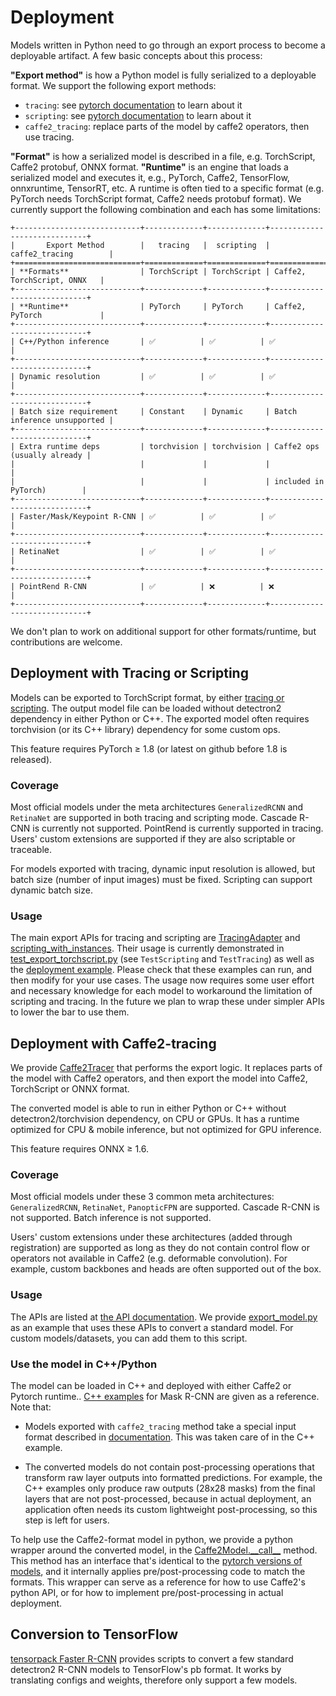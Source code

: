 # Deployment

Models written in Python need to go through an export process to become a deployable artifact.
A few basic concepts about this process:

__"Export method"__ is how a Python model is fully serialized to a deployable format.
We support the following export methods:

* `tracing`: see [pytorch documentation](https://pytorch.org/tutorials/beginner/Intro_to_TorchScript_tutorial.html) to learn about it
* `scripting`: see [pytorch documentation](https://pytorch.org/tutorials/beginner/Intro_to_TorchScript_tutorial.html) to learn about it
* `caffe2_tracing`: replace parts of the model by caffe2 operators, then use tracing.

__"Format"__ is how a serialized model is described in a file, e.g.
TorchScript, Caffe2 protobuf, ONNX format.
__"Runtime"__ is an engine that loads a serialized model and executes it,
e.g., PyTorch, Caffe2, TensorFlow, onnxruntime, TensorRT, etc.
A runtime is often tied to a specific format
(e.g. PyTorch needs TorchScript format, Caffe2 needs protobuf format).
We currently support the following combination and each has some limitations:

```eval_rst
+----------------------------+-------------+-------------+-----------------------------+
|       Export Method        |   tracing   |  scripting  |       caffe2_tracing        |
+============================+=============+=============+=============================+
| **Formats**                | TorchScript | TorchScript | Caffe2, TorchScript, ONNX   |
+----------------------------+-------------+-------------+-----------------------------+
| **Runtime**                | PyTorch     | PyTorch     | Caffe2, PyTorch             |
+----------------------------+-------------+-------------+-----------------------------+
| C++/Python inference       | ✅          | ✅          | ✅                          |
+----------------------------+-------------+-------------+-----------------------------+
| Dynamic resolution         | ✅          | ✅          | ✅                          |
+----------------------------+-------------+-------------+-----------------------------+
| Batch size requirement     | Constant    | Dynamic     | Batch inference unsupported |
+----------------------------+-------------+-------------+-----------------------------+
| Extra runtime deps         | torchvision | torchvision | Caffe2 ops (usually already |
|                            |             |             |                             |
|                            |             |             | included in PyTorch)        |
+----------------------------+-------------+-------------+-----------------------------+
| Faster/Mask/Keypoint R-CNN | ✅          | ✅          | ✅                          |
+----------------------------+-------------+-------------+-----------------------------+
| RetinaNet                  | ✅          | ✅          | ✅                          |
+----------------------------+-------------+-------------+-----------------------------+
| PointRend R-CNN            | ✅          | ❌          | ❌                          |
+----------------------------+-------------+-------------+-----------------------------+

```

We don't plan to work on additional support for other formats/runtime, but contributions are welcome.


## Deployment with Tracing or Scripting

Models can be exported to TorchScript format, by either
[tracing or scripting](https://pytorch.org/tutorials/beginner/Intro_to_TorchScript_tutorial.html).
The output model file can be loaded without detectron2 dependency in either Python or C++.
The exported model often requires torchvision (or its C++ library) dependency for some custom ops.

This feature requires PyTorch ≥ 1.8 (or latest on github before 1.8 is released).

### Coverage
Most official models under the meta architectures `GeneralizedRCNN` and `RetinaNet`
are supported in both tracing and scripting mode. Cascade R-CNN is currently not supported.
PointRend is currently supported in tracing.
Users' custom extensions are supported if they are also scriptable or traceable.

For models exported with tracing, dynamic input resolution is allowed, but batch size
(number of input images) must be fixed.
Scripting can support dynamic batch size.

### Usage

The main export APIs for tracing and scripting are [TracingAdapter](../modules/export.html#detectron2.export.TracingAdapter)
and [scripting_with_instances](../modules/export.html#detectron2.export.scripting_with_instances).
Their usage is currently demonstrated in [test_export_torchscript.py](../../tests/test_export_torchscript.py)
(see `TestScripting` and `TestTracing`)
as well as the [deployment example](../../tools/deploy).
Please check that these examples can run, and then modify for your use cases.
The usage now requires some user effort and necessary knowledge for each model to workaround the limitation of scripting and tracing.
In the future we plan to wrap these under simpler APIs to lower the bar to use them.

## Deployment with Caffe2-tracing
We provide [Caffe2Tracer](../modules/export.html#detectron2.export.Caffe2Tracer)
that performs the export logic.
It replaces parts of the model with Caffe2 operators,
and then export the model into Caffe2, TorchScript or ONNX format.

The converted model is able to run in either Python or C++ without detectron2/torchvision dependency, on CPU or GPUs.
It has a runtime optimized for CPU & mobile inference, but not optimized for GPU inference.

This feature requires ONNX ≥ 1.6.

### Coverage

Most official models under these 3 common meta architectures: `GeneralizedRCNN`, `RetinaNet`, `PanopticFPN`
are supported. Cascade R-CNN is not supported. Batch inference is not supported.

Users' custom extensions under these architectures (added through registration) are supported
as long as they do not contain control flow or operators not available in Caffe2 (e.g. deformable convolution).
For example, custom backbones and heads are often supported out of the box.

### Usage

The APIs are listed at [the API documentation](../modules/export).
We provide [export_model.py](../../tools/deploy/) as an example that uses
these APIs to convert a standard model. For custom models/datasets, you can add them to this script.

### Use the model in C++/Python

The model can be loaded in C++ and deployed with
either Caffe2 or Pytorch runtime.. [C++ examples](../../tools/deploy/) for Mask R-CNN
are given as a reference. Note that:

* Models exported with `caffe2_tracing` method take a special input format
  described in [documentation](../modules/export.html#detectron2.export.Caffe2Tracer).
  This was taken care of in the C++ example.

* The converted models do not contain post-processing operations that
  transform raw layer outputs into formatted predictions.
  For example, the C++ examples only produce raw outputs (28x28 masks) from the final
  layers that are not post-processed, because in actual deployment, an application often needs
  its custom lightweight post-processing, so this step is left for users.

To help use the Caffe2-format model in python,
we provide a python wrapper around the converted model, in the
[Caffe2Model.\_\_call\_\_](../modules/export.html#detectron2.export.Caffe2Model.__call__) method.
This method has an interface that's identical to the [pytorch versions of models](./models.md),
and it internally applies pre/post-processing code to match the formats.
This wrapper can serve as a reference for how to use Caffe2's python API,
or for how to implement pre/post-processing in actual deployment.

## Conversion to TensorFlow
[tensorpack Faster R-CNN](https://github.com/tensorpack/tensorpack/tree/master/examples/FasterRCNN/convert_d2)
provides scripts to convert a few standard detectron2 R-CNN models to TensorFlow's pb format.
It works by translating configs and weights, therefore only support a few models.

